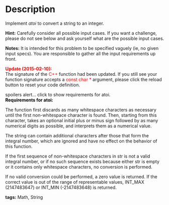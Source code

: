 Description
===========

Implement *atoi* to convert a string to an integer.

**Hint:** Carefully consider all possible input cases. If you want a challenge, please do not see below and ask yourself what are the possible input cases.

**Notes:** It is intended for this problem to be specified vaguely (ie, no given input specs). You are responsible to gather all the input requirements up front.

<font color='red'>**Update (2015-02-10):**</font><br/>
The signature of the <font color='red'>C++</font> function had been updated. If you still see your function signature accepts a <font color='red'>const char *</font> argument, please click the reload button to reset your code definition.

spoilers alert... click to show requirements for atoi.<br/>
<font color='black'>**Requirements for atoi:**</font>

The function first discards as many whitespace characters as necessary until the first non-whitespace character is found. Then, starting from this character, takes an optional initial plus or minus sign followed by as many numerical digits as possible, and interprets them as a numerical value.

The string can contain additional characters after those that form the integral number, which are ignored and have no effect on the behavior of this function.

If the first sequence of non-whitespace characters in str is not a valid integral number, or if no such sequence exists because either str is empty or it contains only whitespace characters, no conversion is performed.

If no valid conversion could be performed, a zero value is returned. If the correct value is out of the range of representable values, INT_MAX (2147483647) or INT_MIN (-2147483648) is returned.


**tags:** Math, String